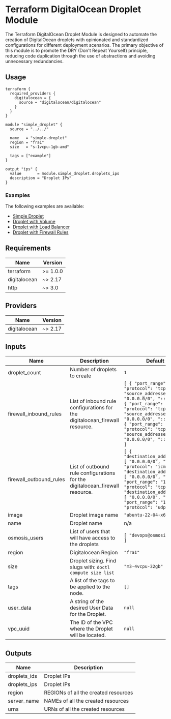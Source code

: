 <!-- BEGIN_TF_DOCS -->

# Terraform DigitalOcean Droplet Module

The Terraform DigitalOcean Droplet Module is designed to automate the creation of DigitalOcean droplets
with opinionated and standardized configurations for different deployment scenarios.
The primary objective of this module is to promote the DRY (Don't Repeat Yourself) principle,
reducing code duplication through the use of abstractions and avoiding unnecessary redundancies.

## Usage

```hcl
terraform {
  required_providers {
    digitalocean = {
      source = "digitalocean/digitalocean"
    }
  }
}

module "simple_droplet" {
  source = "../../"

  name   = "simple-droplet"
  region = "fra1"
  size   = "s-1vcpu-1gb-amd"

  tags = ["example"]
}

output "ips" {
  value       = module.simple_droplet.droplets_ips
  description = "Droplet IPs"
}
```

### Examples

The following examples are available:

- [Simple Droplet](./examples/simple-droplet)
- [Droplet with Volume](./examples/droplet-with-volume)
- [Droplet with Load Balancer](./examples/droplet-with-loadbalancer)
- [Droplet with Firewall Rules](./examples/droplet-with-firewall-rules)

## Requirements

| Name | Version |
|------|---------|
| terraform | >= 1.0.0 |
| digitalocean | ~> 2.17 |
| http | ~> 3.0 |

## Providers

| Name | Version |
|------|---------|
| digitalocean | ~> 2.17 |

## Inputs

| Name | Description | Default | Required |
|------|-------------|---------|:--------:|
| droplet\_count | Number of droplets to create | `1` | no |
| firewall\_inbound\_rules | List of inbound rule configurations for the digitalocean\_firewall resource. | ```[ { "port_range": "22", "protocol": "tcp", "source_addresses": [ "0.0.0.0/0", "::/0" ] }, { "port_range": "80", "protocol": "tcp", "source_addresses": [ "0.0.0.0/0", "::/0" ] }, { "port_range": "443", "protocol": "tcp", "source_addresses": [ "0.0.0.0/0", "::/0" ] } ]``` | no |
| firewall\_outbound\_rules | List of outbound rule configurations for the digitalocean\_firewall resource. | ```[ { "destination_addresses": [ "0.0.0.0/0", "::/0" ], "protocol": "icmp" }, { "destination_addresses": [ "0.0.0.0/0", "::/0" ], "port_range": "1-65535", "protocol": "tcp" }, { "destination_addresses": [ "0.0.0.0/0", "::/0" ], "port_range": "1-65535", "protocol": "udp" } ]``` | no |
| image | Droplet image name | `"ubuntu-22-04-x64"` | no |
| name | Droplet name | n/a | yes |
| osmosis\_users | List of users that will have access to the droplets | ```[ "devops@osmosis.team" ]``` | no |
| region | Digitalocean Region | `"fra1"` | no |
| size | Droplet sizing. Find slugs with: `doctl compute size list` | `"m3-4vcpu-32gb"` | no |
| tags | A list of the tags to be applied to the node. | `[]` | no |
| user\_data | A string of the desired User Data for the Droplet. | `null` | no |
| vpc\_uuid | The ID of the VPC where the Droplet will be located. | `null` | no |

## Outputs

| Name | Description |
|------|-------------|
| droplets\_ids | Droplet IPs |
| droplets\_ips | Droplet IPs |
| region | REGIONs of all the created resources |
| server\_name | NAMEs of all the created resources |
| urns | URNs of all the created resources |
<!-- END_TF_DOCS -->
